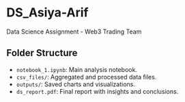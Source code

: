 # DS_Asiya-Arif

Data Science Assignment - Web3 Trading Team

## Folder Structure

- `notebook_1.ipynb`: Main analysis notebook.
- `csv_files/`: Aggregated and processed data files.
- `outputs/`: Saved charts and visualizations.
- `ds_report.pdf`: Final report with insights and conclusions.
